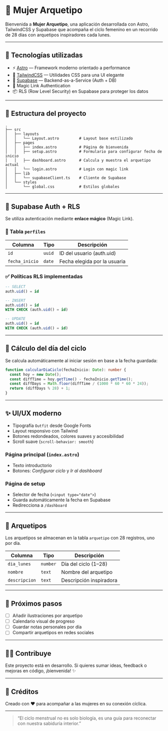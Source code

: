 # 🌸 Mujer Arquetipo

Bienvenida a **Mujer Arquetipo**, una aplicación desarrollada con Astro, TailwindCSS y Supabase que acompaña el ciclo femenino en un recorrido de 28 días con arquetipos inspiradores cada lunes.

---

## 🚀 Tecnologías utilizadas

- ⚡️ [Astro](https://astro.build/) — Framework moderno orientado a performance
- 🎨 [TailwindCSS](https://tailwindcss.com/) — Utilidades CSS para una UI elegante
- 🧠 [Supabase](https://supabase.com/) — Backend-as-a-Service (Auth + DB)
- 📨 Magic Link Authentication
- 📦 RLS (Row Level Security) en Supabase para proteger los datos

---

## 📁 Estructura del proyecto

```
.
├── src
│   ├── layouts
│   │   └── Layout.astro         # Layout base estilizado
│   ├── pages
│   │   ├── index.astro          # Página de bienvenida
│   │   ├── setup.astro          # Formulario para configurar fecha de inicio
│   │   ├── dashboard.astro      # Calcula y muestra el arquetipo actual
│   │   └── login.astro          # Login con magic link
│   ├── lib
│   │   └── supabaseClient.ts    # Cliente de Supabase
│   └── styles
│       └── global.css           # Estilos globales
```

---

## 🔐 Supabase Auth + RLS

Se utiliza autenticación mediante **enlace mágico** (Magic Link).

### 🧱 Tabla `perfiles`

| Columna        | Tipo   | Descripción                  |
| -------------- | ------ | ---------------------------- |
| `id`           | `uuid` | ID del usuario (auth.uid)    |
| `fecha_inicio` | `date` | Fecha elegida por la usuaria |

### ✅ Políticas RLS implementadas

```sql
-- SELECT
auth.uid() = id

-- INSERT
auth.uid() = id
WITH CHECK (auth.uid() = id)

-- UPDATE
auth.uid() = id
WITH CHECK (auth.uid() = id)
```

---

## 🧠 Cálculo del día del ciclo

Se calcula automáticamente al iniciar sesión en base a la fecha guardada:

```ts
function calcularDiaCiclo(fechaInicio: Date): number {
  const hoy = new Date();
  const diffTime = hoy.getTime() - fechaInicio.getTime();
  const diffDays = Math.floor(diffTime / (1000 * 60 * 60 * 24));
  return (diffDays % 28) + 1;
}
```

---

## ✨ UI/UX moderno

- Tipografía `Outfit` desde Google Fonts
- Layout responsivo con Tailwind
- Botones redondeados, colores suaves y accesibilidad
- Scroll suave (`scroll-behavior: smooth`)

### Página principal (`index.astro`)

- Texto introductorio
- Botones: _Configurar ciclo_ y _Ir al dashboard_

### Página de setup

- Selector de fecha (`<input type="date">`)
- Guarda automáticamente la fecha en Supabase
- Redirecciona a `/dashboard`

---

## 📆 Arquetipos

Los arquetipos se almacenan en la tabla `arquetipo` con 28 registros, uno por día.

| Columna       | Tipo     | Descripción             |
| ------------- | -------- | ----------------------- |
| `dia_lunes`   | `number` | Día del ciclo (1–28)    |
| `nombre`      | `text`   | Nombre del arquetipo    |
| `descripcion` | `text`   | Descripción inspiradora |

---

## 🧪 Próximos pasos

- [ ] Añadir ilustraciones por arquetipo
- [ ] Calendario visual de progreso
- [ ] Guardar notas personales por día
- [ ] Compartir arquetipos en redes sociales

---

## 🧘‍♀️ Contribuye

Este proyecto está en desarrollo. Si quieres sumar ideas, feedback o mejoras en código, ¡bienvenida! ✨

---

## 💖 Créditos

Creado con ❤️ para acompañar a las mujeres en su conexión cíclica.

---

> “El ciclo menstrual no es solo biología, es una guía para reconectar con nuestra sabiduría interior.”
